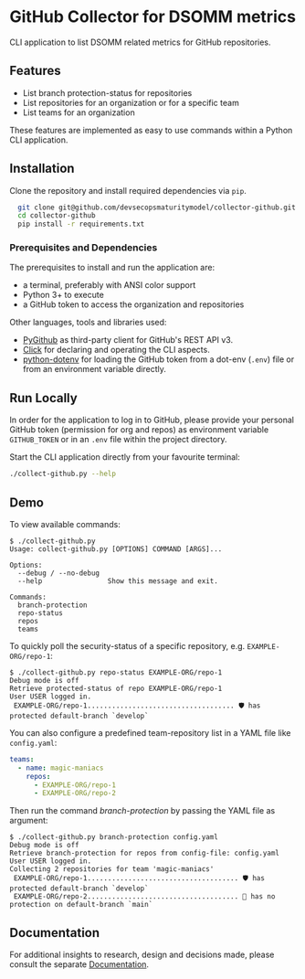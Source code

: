 
# GitHub Collector for DSOMM metrics

CLI application to list DSOMM related metrics for GitHub repositories.


## Features

- List branch protection-status for repositories 
- List repositories for an organization or for a specific team
- List teams for an organization

These features are implemented as easy to use commands within a Python CLI application.


## Installation
Clone the repository and install required dependencies via `pip`.

```bash
  git clone git@github.com/devsecopsmaturitymodel/collector-github.git
  cd collector-github
  pip install -r requirements.txt
```

### Prerequisites and Dependencies
The prerequisites to install and run the application are:

* a terminal, preferably with ANSI color support
* Python 3+ to execute 
* a GitHub token to access the organization and repositories

Other languages, tools and libraries used:

* [PyGithub](https://pypi.org/project/PyGithub/) as third-party client for GitHub's REST API v3.
* [Click](https://pypi.org/project/click/) for declaring and operating the CLI aspects.
* [python-dotenv](https://pypi.org/project/python-dotenv/) for loading the GitHub token from a dot-env (`.env`) file or from an environment variable directly.
## Run Locally

In order for the application to log in to GitHub, please provide your personal GitHub token (permission for org and repos) as environment variable `GITHUB_TOKEN` or in an `.env` file within the project directory.

Start the CLI application directly from your favourite terminal:
```bash
./collect-github.py --help
```


## Demo
To view available commands:
```shell
$ ./collect-github.py
Usage: collect-github.py [OPTIONS] COMMAND [ARGS]...

Options:
  --debug / --no-debug
  --help                Show this message and exit.

Commands:
  branch-protection
  repo-status
  repos
  teams
```

To quickly poll the security-status of a specific repository, e.g. `EXAMPLE-ORG/repo-1`:
```shell
$ ./collect-github.py repo-status EXAMPLE-ORG/repo-1
Debug mode is off
Retrieve protected-status of repo EXAMPLE-ORG/repo-1
User USER logged in.
 EXAMPLE-ORG/repo-1.................................... 🛡 has protected default-branch `develop` 
```

You can also configure a predefined team-repository list in a YAML file like `config.yaml`:
```yaml
teams:
  - name: magic-maniacs
    repos:
      - EXAMPLE-ORG/repo-1
      - EXAMPLE-ORG/repo-2
```
Then run the command _branch-protection_ by passing the YAML file as argument:
```shell
$ ./collect-github.py branch-protection config.yaml 
Debug mode is off
Retrieve branch-protection for repos from config-file: config.yaml
User USER logged in.
Collecting 2 repositories for team 'magic-maniacs'
 EXAMPLE-ORG/repo-1..................................... 🛡 has protected default-branch `develop` 
 EXAMPLE-ORG/repo-2..................................... 🚨 has no protection on default-branch `main` 
```

## Documentation
For additional insights to research, design and decisions made, please consult the separate [Documentation](./docs).